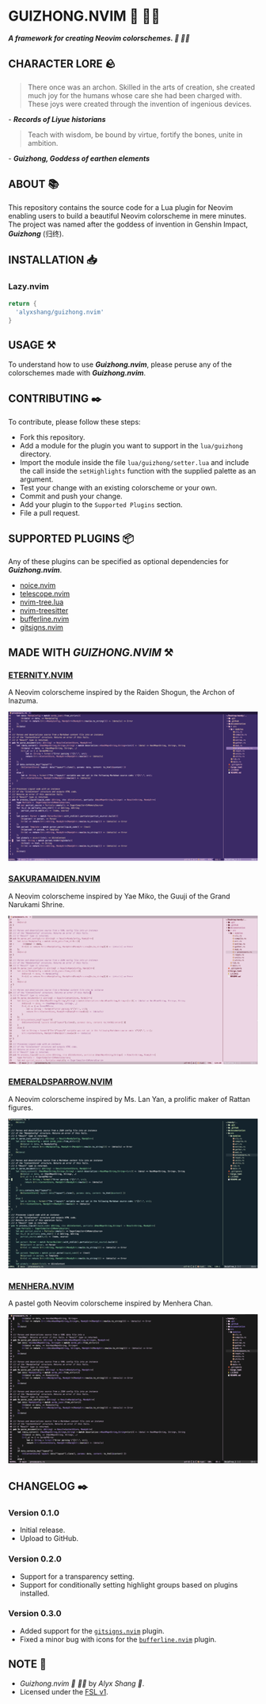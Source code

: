 # GUIZHONG.NVIM :nail_care: :woman_technologist:

***A framework for creating Neovim colorschemes. :nail_care: :woman_technologist:***

## CHARACTER LORE :rock:

> There once was an archon. Skilled in the arts of creation, she created much joy for the humans whose care she had been charged with.
> These joys were created through the invention of ingenious devices. 

\- ***Records of Liyue historians***

> Teach with wisdom, be bound by virtue, fortify the bones, unite in ambition.

\- ***Guizhong, Goddess of earthen elements***

## ABOUT :books:

This repository contains the source code for a Lua plugin for Neovim enabling users to build a beautiful Neovim colorscheme in mere minutes.
The project was named after the goddess of invention in Genshin Impact, ***Guizhong*** (归终).

## INSTALLATION :inbox_tray:

### Lazy.nvim

```Lua
return {
  'alyxshang/guizhong.nvim'
}
```

## USAGE :hammer_and_pick:

To understand how to use ***Guizhong.nvim***, please peruse any of the colorschemes made with ***Guizhong.nvim***.

## CONTRIBUTING :black_nib:

To contribute, please follow these steps:

- Fork this repository.
- Add a module for the plugin you want to support in the `lua/guizhong` directory.
- Import the module inside the file `lua/guizhong/setter.lua` and include the call inside the `setHighlights` function with the supplied palette as an argument.
- Test your change with an existing colorscheme or your own.
- Commit and push your change.
- Add your plugin to the `Supported Plugins` section.
- File a pull request.

## SUPPORTED PLUGINS :package:

Any of these plugins can be specified as optional dependencies for ***Guizhong.nvim***.

- [noice.nvim](https://github.com/folke/noice.nvim)
- [telescope.nvim](https://github.com/nvim-telescope/telescope.nvim)
- [nvim-tree.lua](https://github.com/nvim-tree/nvim-tree.lua)
- [nvim-treesitter](https://github.com/nvim-treesitter/nvim-treesitter)
- [bufferline.nvim](https://github.com/akinsho/bufferline.nvim)
- [gitsigns.nvim](https://github.com/lewis6991/gitsigns.nvim)

## MADE WITH ***GUIZHONG.NVIM*** :hammer_and_pick:

### [ETERNITY.NVIM](https://github.com/alyxshang/eternity.nvim)

A Neovim colorscheme inspired by the Raiden Shogun, the Archon of Inazuma.

<p align="center">
 <img src="https://github.com/alyxshang/eternity.nvim/blob/main/images/screenie.png"/>
</p>


### [SAKURAMAIDEN.NVIM](https://github.com/alyxshang/sakuramaiden.nvim)

A Neovim colorscheme inspired by Yae Miko, the Guuji of the Grand Narukami Shrine.

<p align="center">
 <img src="https://github.com/alyxshang/sakuramaiden.nvim/blob/main/images/screenie.png"/>
</p>

### [EMERALDSPARROW.NVIM](https://github.com/alyxshang/emeraldsparrow.nvim)

A Neovim colorscheme inspired by Ms. Lan Yan, a prolific maker of Rattan figures.

<p align="center">
 <img src="https://github.com/alyxshang/emeraldsparrow.nvim/blob/main/images/screenie.png"/>
</p>


### [MENHERA.NVIM](https://github.com/alyxshang/menhera.nvim)

A pastel goth Neovim colorscheme inspired by Menhera Chan.

<p align="center">
 <img src="https://github.com/alyxshang/menhera.nvim/blob/main/images/screenie.png"/>
</p>

## CHANGELOG :black_nib:

### Version 0.1.0

- Initial release.
- Upload to GitHub.

### Version 0.2.0

- Support for a transparency setting.
- Support for conditionally setting highlight groups based on plugins installed.

### Version 0.3.0

- Added support for the [`gitsigns.nvim`](https://github.com/lewis6991/gitsigns.nvim) plugin.
- Fixed a minor bug with icons for the [`bufferline.nvim`](https://github.com/akinsho/bufferline.nvim) plugin.

## NOTE :scroll:

- *Guizhong.nvim :nail_care: :woman_technologist:* by *Alyx Shang :black_heart:*.
- Licensed under the [FSL v1](https://github.com/alyxshang/fair-software-license).
